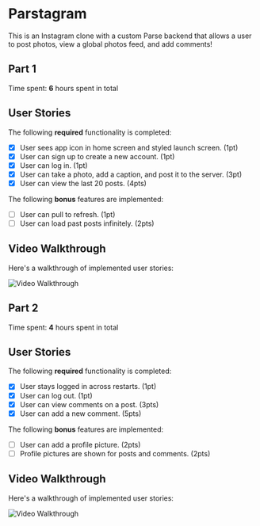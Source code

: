 # Parstagram

This is an Instagram clone with a custom Parse backend that allows a user to post photos, view a global photos feed, and add comments!

## Part 1

Time spent: **6** hours spent in total

## User Stories

The following **required** functionality is completed:

- [x] User sees app icon in home screen and styled launch screen. (1pt)
- [x] User can sign up to create a new account. (1pt)
- [x] User can log in. (1pt)
- [x] User can take a photo, add a caption, and post it to the server. (3pt)
- [x] User can view the last 20 posts. (4pts)

The following **bonus** features are implemented:

- [ ] User can pull to refresh. (1pt)
- [ ] User can load past posts infinitely. (2pts)

## Video Walkthrough

Here's a walkthrough of implemented user stories:

<img src='https://submissions.us-east-1.linodeobjects.com/ios_university/qUBzpISH.gif' title='Video Walkthrough' width='' alt='Video Walkthrough' />

## Part 2

Time spent: **4** hours spent in total

## User Stories

The following **required** functionality is completed:

- [x] User stays logged in across restarts. (1pt)
- [x] User can log out. (1pt)
- [x] User can view comments on a post. (3pts)
- [x] User can add a new comment. (5pts)

The following **bonus** features are implemented:

- [ ] User can add a profile picture. (2pts)
- [ ] Profile pictures are shown for posts and comments. (2pts)

## Video Walkthrough

Here's a walkthrough of implemented user stories:

<img src='https://submissions.us-east-1.linodeobjects.com/ios_university/N3P89CAR.gif' title='Video Walkthrough' width='' alt='Video Walkthrough' />
